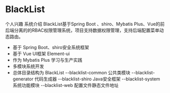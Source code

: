 # BlackList
个人兴趣
系统介绍
BlackList基于Spring Boot 、shiro、Mybatis Plus、Vue的前后端分离的的RBAC权限管理系统，项目支持数据权限管理，支持后端配置菜单动态路由。

- 基于 Spring Boot、shiro安全系统框架
- 基于 Vue UI框架 Element-ui
- 作为 Mybatis Plus 学习与生产实践
- 多模块系统开发
- 总体目录结构为
BlackList
    --blacklist-common 公共类模块
    --blacklist-generator 代码生成器
    --blacklist-shiro Java安全框架
    --blacklist-system 系统功能模块
    --blacklist-web 配置文件静态文件地址
    
    
